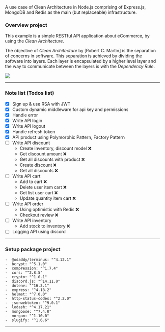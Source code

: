 A use case of Clean Architecture in Node.js comprising of Express.js, MongoDB
and Redis as the main (but replaceable) infrastructure.

### Overview project

This example is a simple RESTful API application about eCommerce, by using the
_Clean Architecture_.

The objective of _Clean Architecture_ by [Robert C. Martin] is the separation of
concerns in software.
This separation is achieved by dividing the software into layers. Each layer is
encapsulated by a higher level layer and the way to communicate between the
layers is with the _Dependency Rule_.

![](https://blog.cleancoder.com/uncle-bob/images/2012-08-13-the-clean-architecture/CleanArchitecture.jpg)

---

### Note list (Todos list)

-  [x] Sign up & use RSA with JWT
-  [x] Custom dynamic middleware for api key and permissions
-  [x] Handle error
-  [x] Write API login
-  [x] Write API logout
-  [x] Handle refresh token
-  [x] API product using Polymorphic Pattern, Factory Pattern
-  [ ] Write API discount
   -  Create inventory, discount model ❌
   -  Get discount amount ❌
   -  Get all discounts with product ❌
   -  Create discount ❌
   -  Get all discounts ❌
-  [ ] Write API cart
   -  Add to cart ❌
   -  Delete user item cart ❌
   -  Get list user cart ❌
   -  Update quantity item cart ❌
-  [ ] Write API order
   -  Using optimistic with Redis ❌
   -  Checkout review ❌
-  [ ] Write API inventory
   -  Add stock to inventory ❌
-  [ ] Logging API using discord

---

### Setup package project

    -  @odaddy/terminus: "^4.12.1"
    -  bcrypt: "^5.1.0"
    -  compression: "^1.7.4"
    -  cors: "^2.8.5"
    -  crypto: "^1.0.1"
    -  discord.js: "^14.11.0"
    -  dotenv: "^16.3.1"
    -  express: "^4.18.2"
    -  helmet: "^7.0.0"
    -  http-status-codes: "^2.2.0"
    -  jsonwebtoken: "^9.0.1"
    -  lodash: "^4.17.21"
    -  mongoose: "^7.4.0"
    -  morgan: "^1.10.0"
    -  slugify: "^1.6.6"

---
